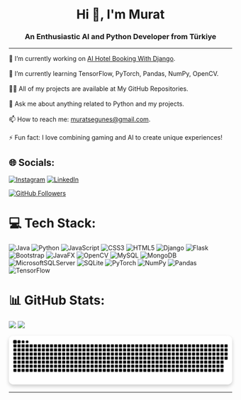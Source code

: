 <h1 align="center">Hi 👋, I'm Murat</h1>
<h3 align="center">An Enthusiastic AI and Python Developer from Türkiye</h3>



---


🔭 I’m currently working on [AI Hotel Booking With Django](https://github.com/MuratZGunes/AI-Hotel-Booking-With-Django).<br><br>🌱 I’m currently learning TensorFlow, PyTorch, Pandas, NumPy, OpenCV.<br><br>👨‍💻 All of my projects are available at My GitHub Repositories.<br><br>💬 Ask me about anything related to Python and my projects.<br><br>📫 How to reach me: muratsegunes@gmail.com.<br><br>⚡ Fun fact: I love combining gaming and AI to create unique experiences!


## 🌐 Socials:
[![Instagram](https://img.shields.io/badge/Instagram-%23E4405F.svg?logo=Instagram&logoColor=white)](https://instagram.com/muratzgunes) [![LinkedIn](https://img.shields.io/badge/LinkedIn-%230077B5.svg?logo=linkedin&logoColor=white)](https://linkedin.com/in/muratzgunes) 

<a href="https://github.com/MuratZGunes?tab=repositories" target="_blank">
    <img src="https://img.shields.io/github/followers/MuratZGunes?label=Follow&style=social" alt="GitHub Followers">
</a>

# 💻 Tech Stack:
![Java](https://img.shields.io/badge/java-%23ED8B00.svg?style=for-the-badge&logo=openjdk&logoColor=white) ![Python](https://img.shields.io/badge/python-3670A0?style=for-the-badge&logo=python&logoColor=ffdd54) ![JavaScript](https://img.shields.io/badge/javascript-%23323330.svg?style=for-the-badge&logo=javascript&logoColor=%23F7DF1E) ![CSS3](https://img.shields.io/badge/css3-%231572B6.svg?style=for-the-badge&logo=css3&logoColor=white) ![HTML5](https://img.shields.io/badge/html5-%23E34F26.svg?style=for-the-badge&logo=html5&logoColor=white) ![Django](https://img.shields.io/badge/django-%23092E20.svg?style=for-the-badge&logo=django&logoColor=white) ![Flask](https://img.shields.io/badge/flask-%23000.svg?style=for-the-badge&logo=flask&logoColor=white) ![Bootstrap](https://img.shields.io/badge/bootstrap-%238511FA.svg?style=for-the-badge&logo=bootstrap&logoColor=white) ![JavaFX](https://img.shields.io/badge/javafx-%23FF0000.svg?style=for-the-badge&logo=javafx&logoColor=white) ![OpenCV](https://img.shields.io/badge/opencv-%23white.svg?style=for-the-badge&logo=opencv&logoColor=white) ![MySQL](https://img.shields.io/badge/mysql-4479A1.svg?style=for-the-badge&logo=mysql&logoColor=white) ![MongoDB](https://img.shields.io/badge/MongoDB-%234ea94b.svg?style=for-the-badge&logo=mongodb&logoColor=white) ![MicrosoftSQLServer](https://img.shields.io/badge/Microsoft%20SQL%20Server-CC2927?style=for-the-badge&logo=microsoft%20sql%20server&logoColor=white) ![SQLite](https://img.shields.io/badge/sqlite-%2307405e.svg?style=for-the-badge&logo=sqlite&logoColor=white) ![PyTorch](https://img.shields.io/badge/PyTorch-%23EE4C2C.svg?style=for-the-badge&logo=PyTorch&logoColor=white) ![NumPy](https://img.shields.io/badge/numpy-%23013243.svg?style=for-the-badge&logo=numpy&logoColor=white) ![Pandas](https://img.shields.io/badge/pandas-%23150458.svg?style=for-the-badge&logo=pandas&logoColor=white) ![TensorFlow](https://img.shields.io/badge/TensorFlow-%23FF6F00.svg?style=for-the-badge&logo=TensorFlow&logoColor=white)
# 📊 GitHub Stats:

![](https://github-readme-stats.vercel.app/api/top-langs/?username=MuratZGunes&theme=dark&hide_border=false&include_all_commits=false&count_private=false&layout=compact)
[![](https://visitcount.itsvg.in/api?id=MuratZGunes&icon=0&color=0)](https://visitcount.itsvg.in)

<picture>
  <source 
    media="(prefers-color-scheme: dark)" 
    srcset="https://raw.githubusercontent.com/MuratZGunes/MuratZGunes/output/github-snake-dark.svg" 
  />
  <source 
    media="(prefers-color-scheme: light)" 
    srcset="https://raw.githubusercontent.com/MuratZGunes/MuratZGunes/output/github-snake.svg" 
  />
  <img 
    alt="GitHub activity snake animation showcasing contributions in an engaging way" 
    src="https://raw.githubusercontent.com/MuratZGunes/MuratZGunes/output/github-snake.svg" 
    style="max-width: 100%; height: auto; border-radius: 10px; box-shadow: 0 4px 8px rgba(0, 0, 0, 0.2);" 
  />
</picture>

---
